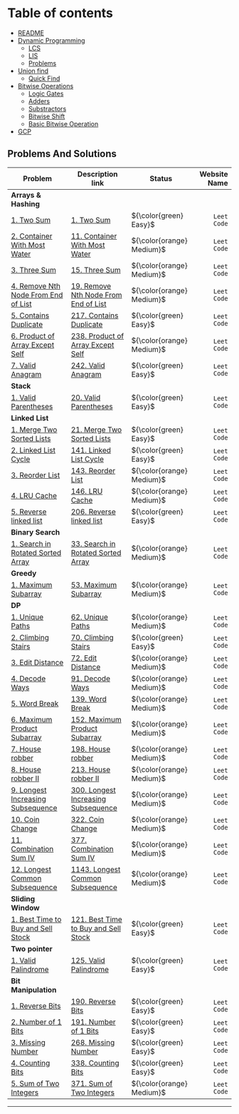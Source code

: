 # Table of contents

* [README](README.md)
* [Dynamic Programming](Algorithms/dp/dynamic-programming.md)
  * [LCS](Algorithms/dp/lcs/lcs.md)
  * [LIS](Algorithms/dp/lis/lis.md)
  * [Problems](Algorithms/dp/problems.md)
* [Union find](Algorithms/union\_find/dynamic\_connectivity.md)
  * [Quick Find](Algorithms/union\_find/quick\_find.md)
* [Bitwise Operations](Algorithms/bitwise\_operations/introduction.md)
  * [Logic Gates](Algorithms/bitwise\_operations/logic\_gates.md)
  * [Adders](Algorithms/bitwise\_operations/half\_and\_full\_adder.md)
  * [Substractors](Algorithms/bitwise\_operations/half\_and\_full\_substractor.md)
  * [Bitwise Shift](Algorithms/bitwise\_operations/bitwise\_shift.md)
  * [Basic Bitwise Operation](Algorithms/bitwise_operations/bitwise_operations.md)
* [GCP](GCP/index.md)

## Problems And Solutions

|Problem           |  Description link             |       Status              |   Website Name   |
|-------------------|-------------------------------|---------------------------|-----------------:|
| **Arrays & Hashing**     |                        |                           |                  |
|[1. Two Sum](./problems-and-solutions/leet-code-1/solution.md) | [1. Two Sum](https://leetcode.com/problems/two-sum/)  | ${\color{green} Easy}$ |`Leet Code`|
|[2. Container With Most Water](problems-and-solutions/leet-code-11/solution.md) | [11. Container With Most Water](https://leetcode.com/problems/container-with-most-water/) | ${\color{orange} Medium}$| `Leet Code`|
|[3. Three Sum](problems-and-solutions/leet-code-15/solution.md)| [15. Three Sum](https://leetcode.com/problems/3sum/)| ${\color{orange} Medium}$| `Leet Code`|
|[4. Remove Nth Node From End of List](problems-and-solutions/leet-code-19/solution.md)|[19. Remove Nth Node From End of List](https://leetcode.com/problems/remove-nth-node-from-end-of-list/)|${\color{orange} Medium}$|`Leet Code`|
|[5. Contains Duplicate](problems-and-solutions/leet-code-217/solution.md)|[217. Contains Duplicate](https://leetcode.com/problems/contains-duplicate/)|${\color{green} Easy}$|`Leet Code`|
|[6. Product of Array Except Self](problems-and-solutions/leet-code-238/solution.md)|[238. Product of Array Except Self](https://leetcode.com/problems/product-of-array-except-self/)|${\color{orange} Medium}$|`Leet Code`|
|[7. Valid Anagram](problems-and-solutions/leet-code-242/solution.md)|[242. Valid Anagram](https://leetcode.com/problems/valid-anagram/)|${\color{green} Easy}$|`Leet Code`|
|**Stack**        |                               |                         |                     |
|[1. Valid Parentheses](problems-and-solutions/leet-code-20/solution.md)|[20. Valid Parentheses](https://leetcode.com/problems/valid-parentheses/)|${\color{green} Easy}$ |`Leet Code`|
| **Linked List**        |                               |                         |                     |
|[1. Merge Two Sorted Lists](problems-and-solutions/leet-code-21/solution.md)|[21. Merge Two Sorted Lists](https://leetcode.com/problems/merge-two-sorted-lists/)|${\color{green} Easy}$ |`Leet Code`|
|[2. Linked List Cycle](problems-and-solutions/leet-code-141/solution.md)|[141. Linked List Cycle](https://leetcode.com/problems/linked-list-cycle/)|${\color{green} Easy}$ |`Leet Code`|
|[3. Reorder List](problems-and-solutions/leet-code-143/solution.md)|[143. Reorder List](https://leetcode.com/problems/reorder-list/)|${\color{orange} Medium}$ |`Leet Code`|
|[4. LRU Cache](problems-and-solutions/leet-code-146/solution.md)|[146. LRU Cache](https://leetcode.com/problems/lru-cache/)|${\color{orange} Medium}$ |`Leet Code`|
|[5. Reverse linked list](problems-and-solutions/leet-code-206/solution.md)|[206. Reverse linked list](https://leetcode.com/problems/reverse-linked-list/)|${\color{green} Easy}$ |`Leet Code`|
|**Binary Search**        |                               |                         |                     |
|[1. Search in Rotated Sorted Array](problems-and-solutions/leet-code-33/solution.md)|[33. Search in Rotated Sorted Array](https://leetcode.com/problems/search-in-rotated-sorted-array/)|${\color{orange} Medium}$ |`Leet Code`|
|**Greedy**        |                               |                         |                     |
|[1. Maximum Subarray](problems-and-solutions/leet-code-53/solution.md)|[53. Maximum Subarray](https://leetcode.com/problems/maximum-subarray/)|${\color{orange} Medium}$ |`Leet Code`|
|**DP**        |                               |                         |                     |
|[1. Unique Paths](problems-and-solutions/leet-code-62/solution.md)|[62. Unique Paths](https://leetcode.com/problems/unique-paths)|${\color{orange} Medium}$ |`Leet Code`|
|[2. Climbing Stairs](problems-and-solutions/leet-code-70/solution.md)|[70. Climbing Stairs](https://leetcode.com/problems/climbing-stairs/)|${\color{green} Easy}$ |`Leet Code`|
|[3. Edit Distance](problems-and-solutions/leet-code-72/solution.md)|[72. Edit Distance](https://leetcode.com/problems/edit-distance/)|${\color{orange} Medium}$ |`Leet Code`|
|[4. Decode Ways](problems-and-solutions/leet-code-91/solution.md)|[91. Decode Ways](https://leetcode.com/problems/decode-ways/)|${\color{orange} Medium}$ |`Leet Code`|
|[5. Word Break](problems-and-solutions/leet-code-139/solution.md)|[139. Word Break](https://leetcode.com/problems/word-break/)|${\color{orange} Medium}$ |`Leet Code`|
|[6. Maximum Product Subarray](problems-and-solutions/leet-code-152/solution.md)|[152. Maximum Product Subarray](https://leetcode.com/problems/maximum-product-subarray/)|${\color{orange} Medium}$ |`Leet Code`|
|[7. House robber](problems-and-solutions/leet-code-198/solution.md)|[198. House robber](https://leetcode.com/problems/house-robber/)|${\color{orange} Medium}$ |`Leet Code`|
|[8. House robber II](problems-and-solutions/leet-code-213/solution.md)|[213. House robber II](https://leetcode.com/problems/house-robber-ii/)|${\color{orange} Medium}$ |`Leet Code`|
| [9. Longest Increasing Subsequence](problems-and-solutions/leet-code-300/solution.md)|[300. Longest Increasing Subsequence](https://leetcode.com/problems/longest-increasing-subsequence/)|${\color{orange} Medium}$ |`Leet Code`|
| [10. Coin Change](problems-and-solutions/leet-code-322/solution.md)|[322. Coin Change](https://leetcode.com/problems/coin-change/)|${\color{orange} Medium}$ |`Leet Code`|
| [11. Combination Sum IV](problems-and-solutions/leet-code-377/solution.md)|[377. Combination Sum IV](https://leetcode.com/problems/combination-sum-iv/)|${\color{orange} Medium}$ |`Leet Code`|
| [12. Longest Common Subsequence](problems-and-solutions/leet-code-1143/solution.md)|[1143. Longest Common Subsequence](https://leetcode.com/problems/longest-common-subsequence/)|${\color{orange} Medium}$ |`Leet Code`|
| **Sliding Window**        |                               |                         |                     |
|[1. Best Time to Buy and Sell Stock](problems-and-solutions/leet-code-121/solution.md)|[121. Best Time to Buy and Sell Stock](https://leetcode.com/problems/best-time-to-buy-and-sell-stock/)|${\color{green} Easy}$ |`Leet Code`|
| **Two pointer**        |                               |                         |                     |
|[1. Valid Palindrome](problems-and-solutions/leet-code-125/solution.md)|[125. Valid Palindrome](https://leetcode.com/problems/valid-palindrome/)|${\color{green} Easy}$ |`Leet Code`|
| **Bit Manipulation**        |                               |                         |                     |
|[1. Reverse Bits](problems-and-solutions/leet-code-190/solution.md)|[190. Reverse Bits](https://leetcode.com/problems/reverse-bits/)|${\color{green} Easy}$ |`Leet Code`|
|[2.  Number of 1 Bits](problems-and-solutions/leet-code-191/solution.md)|[191.  Number of 1 Bits](https://leetcode.com/problems/number-of-1-bits/)|${\color{green} Easy}$ |`Leet Code`|
|[3. Missing Number](problems-and-solutions/leet-code-268/solution.md)|[268. Missing Number](https://leetcode.com/problems/missing-number/)|${\color{green} Easy}$ |`Leet Code`|
|[4. Counting Bits](problems-and-solutions/leet-code-338/solution.md)|[338. Counting Bits](https://leetcode.com/problems/counting-bits/)|${\color{green} Easy}$ |`Leet Code`|
|[5. Sum of Two Integers](problems-and-solutions/leet-code-371/solution.md)|[371. Sum of Two Integers](https://leetcode.com/problems/sum-of-two-integers/)|${\color{orange} Medium}$ |`Leet Code`|
--------------------------------------------------------------------------------------------------------------------------------------------
